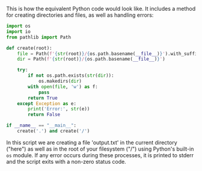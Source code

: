 This is how the equivalent Python code would look like. It includes a method for creating directories and files, as well as handling errors:

```python
import os
import io
from pathlib import Path

def create(root):
    file = Path(f'{str(root)}/{os.path.basename(__file__)}').with_suffix('.txt')
    dir = Path(f'{str(root)}/{os.path.basename(__file__)}')

    try:
        if not os.path.exists(str(dir)):
            os.makedirs(dir)
        with open(file, 'w') as f:
            pass
        return True
    except Exception as e:
        print('Error:', str(e)) 
        return False

if __name__ == "__main__":
    create('.') and create('/')
```

In this script we are creating a file 'output.txt' in the current directory ("here") as well as in the root of your filesystem ("/") using Python's built-in `os` module. If any error occurs during these processes, it is printed to stderr and the script exits with a non-zero status code.
